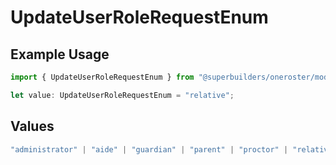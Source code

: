# UpdateUserRoleRequestEnum

## Example Usage

```typescript
import { UpdateUserRoleRequestEnum } from "@superbuilders/oneroster/models/operations";

let value: UpdateUserRoleRequestEnum = "relative";
```

## Values

```typescript
"administrator" | "aide" | "guardian" | "parent" | "proctor" | "relative" | "student" | "teacher"
```